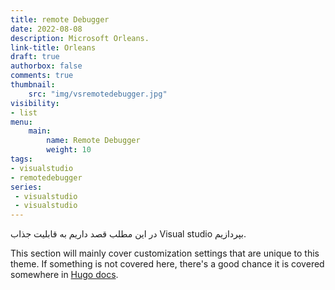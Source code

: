 ```yaml
---
title: remote Debugger
date: 2022-08-08
description: Microsoft Orleans.
link-title: Orleans
draft: true
authorbox: false
comments: true
thumbnail:
    src: "img/vsremotedebugger.jpg"
visibility:
- list
menu:
    main:
        name: Remote Debugger
        weight: 10
tags:
- visualstudio
- remotedebugger
series:
 - visualstudio
 - visualstudio
---
```

در این مطلب قصد داریم به قابلیت جذاب Visual studio بپردازیم.
<!--more-->

This section will mainly cover customization settings that are unique to this theme. If something is not covered here,
there's a good chance it is covered somewhere in [Hugo docs](https://gohugo.io/documentation/).

